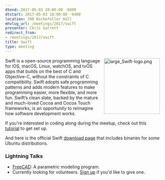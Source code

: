 ```yaml
---
dtend: 2017-05-03 20:00:00 -0400
dtstart: 2017-05-03 18:00:00 -0400
location: 300 Rockefeller Hall
mhvlug_url: /meetings/2017/swift
presenter: Chris Garrett
redirect_from:
- /meetings/2017/swift
title: Swift
type: meeting
---
```



<img alt="large_Swift-logo.png" src="/sites/default/files/large_Swift-logo.png" style="width: 180px; height: 180px; float: right; margin-left: 5px; margin-right: 5px;" />Swift is a open-source programming language for iOS, macOS, Linux, watchOS, and tvOS apps that builds on the best of C and Objective-C, without the constraints of C compatibility. Swift adopts safe programming patterns and adds modern features to make programming easier, more flexible, and more fun. Swift’s clean slate, backed by the mature and much-loved Cocoa and Cocoa Touch frameworks, is an opportunity to reimagine how software development works.

If you're interested in coding along during the meetup, check out this [tutorial](https://www.raywenderlich.com/122189/introduction-to-open-source-swift-on-linux) to get set up.

And here is the official Swift [download page](https://swift.org/download/#releases) that includes binaries for some Ubuntu distributions.

### Lightning Talks
- [FreeCAD](https://www.freecadweb.org/): A parametric modeling program.
- Currently looking for volunteers. [Sign up](http://mhvlug.org/contact/Lightning-Talk) if you'd like to give one.